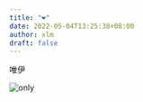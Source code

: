 ```yaml
---
title: "❤"
date: 2022-05-04T13:25:38+08:00
author: xlm
draft: false
---
```

唯伊

![only](/myblog/images/onlyu.jpg)
